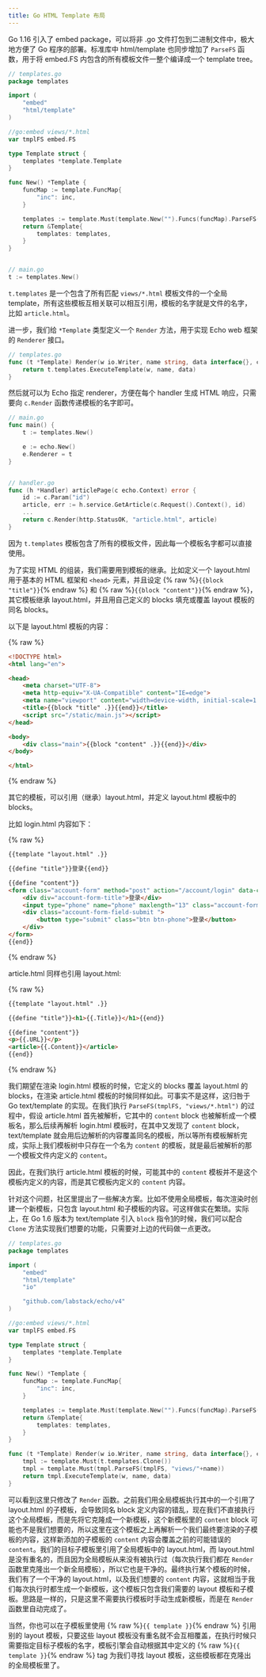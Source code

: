 ```yaml
---
title: Go HTML Template 布局
---
```


Go 1.16 引入了 embed package，可以将非 .go 文件打包到二进制文件中，极大地方便了 Go 程序的部署。标准库中 html/template 也同步增加了 `ParseFS` 函数，用于将 embed.FS 内包含的所有模板文件一整个编译成一个 template tree。

```go
// templates.go
package templates

import (
	"embed"
	"html/template"
)

//go:embed views/*.html
var tmplFS embed.FS

type Template struct {
	templates *template.Template
}

func New() *Template {
	funcMap := template.FuncMap{
		"inc": inc,
	}

	templates := template.Must(template.New("").Funcs(funcMap).ParseFS(tmplFS, "views/*.html"))
	return &Template{
		templates: templates,
	}
}


// main.go
t := templates.New()
```

`t.templates` 是一个包含了所有匹配 `views/*.html` 模板文件的一个全局 template，所有这些模板互相关联可以相互引用，模板的名字就是文件的名字，比如 `article.html`。

进一步，我们给 `*Template` 类型定义一个 `Render` 方法，用于实现 Echo web 框架的 `Renderer` 接口。

```go
// templates.go
func (t *Template) Render(w io.Writer, name string, data interface{}, c echo.Context) error {
	return t.templates.ExecuteTemplate(w, name, data)
}
```

然后就可以为 Echo 指定 renderer，方便在每个 handler 生成 HTML 响应，只需要向 `c.Render` 函数传递模板的名字即可。

```go
// main.go
func main() {
	t := templates.New()

	e := echo.New()
	e.Renderer = t
}


// handler.go
func (h *Handler) articlePage(c echo.Context) error {
	id := c.Param("id")
	article, err := h.service.GetArticle(c.Request().Context(), id)
	...
	return c.Render(http.StatusOK, "article.html", article)
}
```

因为 `t.templates` 模板包含了所有的模板文件，因此每一个模板名字都可以直接使用。

为了实现 HTML 的组装，我们需要用到模板的继承。比如定义一个 layout.html 用于基本的 HTML 框架和 `<head>` 元素，并且设定 {% raw %}`{{block "title"}}`{% endraw %} 和 {% raw %}`{{block "content"}}`{% endraw %}，其它模板继承 layout.html，并且用自己定义的 blocks 填充或覆盖 layout 模板的同名 blocks。

以下是 layout.html 模板的内容：

{% raw %}
```html
<!DOCTYPE html>
<html lang="en">

<head>
	<meta charset="UTF-8">
	<meta http-equiv="X-UA-Compatible" content="IE=edge">
	<meta name="viewport" content="width=device-width, initial-scale=1.0">
	<title>{{block "title" .}}{{end}}</title>
	<script src="/static/main.js"></script>
</head>

<body>
	<div class="main">{{block "content" .}}{{end}}</div>
</body>

</html>
```
{% endraw %}

其它的模板，可以引用（继承）layout.html，并定义 layout.html 模板中的 blocks。

比如 login.html 内容如下：

{% raw %}
```html
{{template "layout.html" .}}

{{define "title"}}登录{{end}}

{{define "content"}}
<form class="account-form" method="post" action="/account/login" data-controller="login">
	<div div="account-form-title">登录</div>
	<input type="phone" name="phone" maxlength="13" class="account-form-input" placeholder="手机号" tabindex="1">
	<div class="account-form-field-submit ">
		<button type="submit" class="btn btn-phone">登录</button>
	</div>
</form>
{{end}}
```
{% endraw %}

article.html 同样也引用 layout.html:

{% raw %}
```html
{{template "layout.html" .}}

{{define "title"}}<h1>{{.Title}}</h1>{{end}}

{{define "content"}}
<p>{{.URL}}</p>
<article>{{.Content}}</article>
{{end}}
```
{% endraw %}

我们期望在渲染 login.html 模板的时候，它定义的 blocks 覆盖 layout.html 的 blocks，在渲染 article.html 模板的时候同样如此。可事实不是这样，这归咎于 Go text/template 的实现。在我们执行 `ParseFS(tmplFS, "views/*.html")` 的过程中，假设 article.html 首先被解析，它其中的 `content` block 也被解析成一个模板名，那么后续再解析 login.html 模板时，在其中又发现了 `content` block，text/template 就会用后边解析的内容覆盖同名的模板，所以等所有模板解析完成，实际上我们模板树中只存在一个名为 `content` 的模板，就是最后被解析的那一个模板文件内定义的 `content`。

因此，在我们执行 article.html 模板的时候，可能其中的 `content` 模板并不是这个模板内定义的内容，而是其它模板内定义的 `content` 内容。

针对这个问题，社区里提出了一些解决方案。比如不使用全局模板，每次渲染时创建一个新模板，只包含 layout.html 和子模板的内容。可这样做实在繁琐。实际上，在 Go 1.6 版本为 text/template 引入 `block` 指令[1]的时候，我们可以配合 `Clone` 方法实现我们想要的功能，只需要对上边的代码做一点更改。

```go
// templates.go
package templates

import (
	"embed"
	"html/template"
	"io"

	"github.com/labstack/echo/v4"
)

//go:embed views/*.html
var tmplFS embed.FS

type Template struct {
	templates *template.Template
}

func New() *Template {
	funcMap := template.FuncMap{
		"inc": inc,
	}

	templates := template.Must(template.New("").Funcs(funcMap).ParseFS(tmplFS, "views/*.html"))
	return &Template{
		templates: templates,
	}
}

func (t *Template) Render(w io.Writer, name string, data interface{}, c echo.Context) error {
	tmpl := template.Must(t.templates.Clone())
	tmpl = template.Must(tmpl.ParseFS(tmplFS, "views/"+name))
	return tmpl.ExecuteTemplate(w, name, data)
}
```

可以看到这里只修改了 `Render` 函数。之前我们用全局模板执行其中的一个引用了 layout.html 的子模板，会导致同名 block 定义内容的错乱，现在我们不直接执行这个全局模板，而是先将它克隆成一个新模板，这个新模板里的 `content` block 可能也不是我们想要的，所以这里在这个模板之上再解析一个我们最终要渲染的子模板的内容，这样新添加的子模板的 `content` 内容会覆盖之前的可能错误的 `content`。我们的目标子模板里引用了全局模板中的 layout.html，而 layout.html 是没有重名的，而且因为全局模板从来没有被执行过（每次执行我们都在 `Render` 函数里克隆出一个新全局模板），所以它也是干净的。最终执行某个模板的时候，我们有了一个干净的 layout.html，以及我们想要的 `content` 内容，这就相当于我们每次执行时都生成一个新模板，这个模板只包含我们需要的 layout 模板和子模板。思路是一样的，只是这里不需要执行模板时手动生成新模板，而是在 `Render` 函数里自动完成了。

当然，你也可以在子模板里使用 {% raw %}`{{ template }}`{% endraw %} 引用别的 layout 模板，只要这些 layout 模板没有重名就不会互相覆盖，在执行时候只需要指定目标子模板的名字，模板引擎会自动根据其中定义的 {% raw %}`{{ template }}`{% endraw %} tag 为我们寻找 layout 模板，这些模板都在克隆出的全局模板里了。

[1]: https://github.com/golang/go/commit/12dfc3bee482f16263ce4673a0cce399127e2a0d